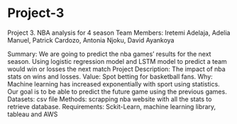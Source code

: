 # Project-3
Project 3. NBA analysis for 4 season
Team Members: Iretemi Adelaja, Adelia Manuel, Patrick Cardozo, Antonia Njoku, David Ayankoya

Summary: We are going to predict the nba games’ results for the next season. Using logistic regression model and LSTM model to predict a team would win or losses the next match 
Project Description: The impact of nba stats on wins and losses. 
Value: Spot betting for basketball fans.
Why: Machine learning has increased exponentially with sport using statistics. Our goal is to be able to predict the future game using the previous games.
Datasets: csv file 
Methods: scrapping nba website with all the stats to retrieve database. 
Requirements: Sckit-Learn, machine learning library, tableau and AWS
